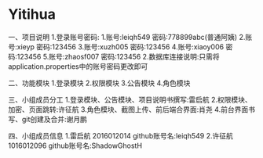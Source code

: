 # Yitihua
一、项目说明
    1.登录账号密码:
         1.账号:leiqh549 密码:778899abc(普通阿姨)
         2.账号:xieyp 密码:123456
         3.账号:xuzh005 密码:123456
         4.账号:xiaoy006 密码:123456
         5.账号:zhaosf007 密码:123456
    2.数据库连接说明:只需将application.properties中的账号密码更改即可
    
二、功能模块
    1.登录模块
    2.权限模块
    3.公告模块
    4.角色模块

三、小组成员分工
    1.登录模块、公告模块、项目说明书撰写:雷启航
    2.权限模块、加密、页面跳转:许征航
    3.角色模块、截图上传、前后端合界面:肖尧
    4.前台界面书写、git创建及合并:谢月鹏
    
四、小组成员信息
    1.雷启航 2016012014 github账号名:leiqh549
    2.许征航 1016012096 github账号名:ShadowGhostH